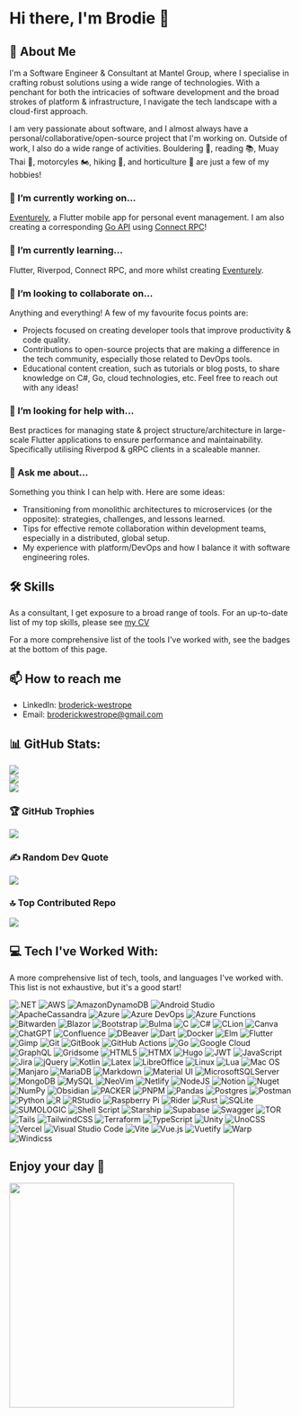# Hi there, I'm Brodie 👋

## 🚀 About Me

I'm a Software Engineer & Consultant at Mantel Group, where I specialise in crafting robust solutions using a wide range of technologies. With a penchant for both the intricacies of software development and the broad strokes of platform & infrastructure, I navigate the tech landscape with a cloud-first approach.

I am very passionate about software, and I almost always have a personal/collaborative/open-source project that I'm working on. Outside of work, I also do a wide range of activities. Bouldering 🧗, reading 📚, Muay Thai 🥋, motorcyles 🏍️, hiking 🥾, and horticulture 🌵 are just a few of my hobbies! 

### 🔭 I’m currently working on...
<!-- (Here, you can talk about your current projects or what you're focusing on at the moment.) -->
[Eventurely](https://github.com/Broderick-Westrope/eventurely_flutter), a Flutter mobile app for personal event management. I am also creating a corresponding [Go API](https://github.com/Broderick-Westrope/eventurely) using [Connect RPC](https://connectrpc.com/)! 

### 🌱 I’m currently learning...
<!-- (Share what you're learning right now, whether it's a new programming language, a framework, or any other skill.) -->
Flutter, Riverpod, Connect RPC, and more whilst creating [Eventurely](https://github.com/Broderick-Westrope/eventurely_flutter).

### 👯 I’m looking to collaborate on...
<!-- (Mention any type of projects or ideas you're interested in collaborating on.) -->
Anything and everything! A few of my favourite focus points are:
- Projects focused on creating developer tools that improve productivity & code quality.
- Contributions to open-source projects that are making a difference in the tech community, especially those related to DevOps tools.
- Educational content creation, such as tutorials or blog posts, to share knowledge on C#, Go, cloud technologies, etc.
Feel free to reach out with any ideas!

### 🤔 I’m looking for help with...
<!-- (If there's something specific you're struggling with, this is a good place to ask for help.) -->
Best practices for managing state & project structure/architecture in large-scale Flutter applications to ensure performance and maintainability. Specifically utilising Riverpod & gRPC clients in a scaleable manner.

### 💬 Ask me about...
<!-- (This can include your expert areas or anything else you're open to discussing.) -->
Something you think I can help with. Here are some ideas:
- Transitioning from monolithic architectures to microservices (or the opposite): strategies, challenges, and lessons learned.
- Tips for effective remote collaboration within development teams, especially in a distributed, global setup.
- My experience with platform/DevOps and how I balance it with software engineering roles.

## 🛠 Skills
As a consultant, I get exposure to a broad range of tools. For an up-to-date list of my top skills, please see [my CV]()

For a more comprehensive list of the tools I've worked with, see the badges at the bottom of this page.

## 📫 How to reach me
- LinkedIn: [broderick-westrope](https://www.linkedin.com/in/broderick-westrope/)
- Email: [broderickwestrope@gmail.com](mailto:broderickwestrope@gmail.com)

## 📊 GitHub Stats:
![](https://github-readme-stats.vercel.app/api?username=broderick-westrope&theme=tokyonight&hide_border=true&include_all_commits=false&count_private=false)<br/>
![](https://github-readme-streak-stats.herokuapp.com/?user=broderick-westrope&theme=tokyonight&hide_border=true)<br/>
![](https://github-readme-stats.vercel.app/api/top-langs/?username=broderick-westrope&theme=tokyonight&hide_border=true&include_all_commits=false&count_private=false&layout=compact)

### 🏆 GitHub Trophies
![](https://github-profile-trophy.vercel.app/?username=broderick-westrope&theme=radical&no-frame=false&no-bg=true&margin-w=4)

### ✍️ Random Dev Quote
![](https://quotes-github-readme.vercel.app/api?type=horizontal&theme=tokyonight)

### 🔝 Top Contributed Repo
![](https://github-contributor-stats.vercel.app/api?username=broderick-westrope&limit=5&theme=tokyonight&combine_all_yearly_contributions=true)

## 💻 Tech I've Worked With:

A more comprehensive list of tech, tools, and languages I've worked with. This list is not exhaustive, but it's a good start!

![.NET](https://img.shields.io/badge/.NET-512BD4?style=for-the-badge&logo=dotnet&logoColor=white)
![AWS](https://img.shields.io/badge/AWS-%23FF9900.svg?style=for-the-badge&logo=amazon-aws&logoColor=white)
![AmazonDynamoDB](https://img.shields.io/badge/Amazon%20DynamoDB-4053D6?style=for-the-badge&logo=Amazon%20DynamoDB&logoColor=white)
![Android Studio](https://img.shields.io/badge/Android_Studio-3DDC84?style=for-the-badge&logo=android-studio&logoColor=white)
![ApacheCassandra](https://img.shields.io/badge/cassandra-%231287B1.svg?style=for-the-badge&logo=apache-cassandra&logoColor=white)
![Azure](https://img.shields.io/badge/azure-%230072C6.svg?style=for-the-badge&logo=microsoftazure&logoColor=white)
![Azure DevOps](https://img.shields.io/badge/azuredevops-0078D7.svg?style=for-the-badge&logo=azuredevops&logoColor=white&color=%230078D7)
![Azure Functions](https://img.shields.io/badge/Azure_Functions-0062AD?style=for-the-badge&logo=azure-functions&logoColor=white)
![Bitwarden](https://img.shields.io/badge/bitwarden-%23175DDC.svg?style=for-the-badge&logo=bitwarden&logoColor=white)
![Blazor](https://img.shields.io/badge/blazor-%235C2D91.svg?style=for-the-badge&logo=blazor&logoColor=white)
![Bootstrap](https://img.shields.io/badge/Bootstrap-563D7C?style=for-the-badge&logo=bootstrap&logoColor=white)
![Bulma](https://img.shields.io/badge/bulma-00D0B1?style=for-the-badge&logo=bulma&logoColor=white)
![C](https://img.shields.io/badge/C-00599C?style=for-the-badge&logo=c&logoColor=white)
![C#](https://img.shields.io/badge/c%23-%23239120.svg?style=for-the-badge&logo=csharp&logoColor=white)
![CLion](https://img.shields.io/badge/CLion-000000?style=for-the-badge&logo=clion&logoColor=white)
![Canva](https://img.shields.io/badge/Canva-%2300C4CC.svg?&style=for-the-badge&logo=Canva&logoColor=white)
![ChatGPT](https://img.shields.io/badge/ChatGPT-74aa9c?style=for-the-badge&logo=openai&logoColor=white)
![Confluence](https://img.shields.io/badge/confluence-%23172BF4.svg?style=for-the-badge&logo=confluence&logoColor=white)
![DBeaver](https://img.shields.io/badge/dbeaver-382923?style=for-the-badge&logo=dbeaver&logoColor=white)
![Dart](https://img.shields.io/badge/dart-%230175C2.svg?style=for-the-badge&logo=dart&logoColor=white)
![Docker](https://img.shields.io/badge/docker-%230db7ed.svg?style=for-the-badge&logo=docker&logoColor=white)
![Elm](https://img.shields.io/badge/Elm-60B5CC?style=for-the-badge&logo=elm&logoColor=white)
![Flutter](https://img.shields.io/badge/Flutter-%2302569B.svg?style=for-the-badge&logo=Flutter&logoColor=white)
![Gimp](https://img.shields.io/badge/gimp-5C5543?style=for-the-badge&logo=gimp&logoColor=white)
![Git](https://img.shields.io/badge/GIT-E44C30?style=for-the-badge&logo=git&logoColor=white)
![GitBook](https://img.shields.io/badge/GitBook-7B36ED?style=for-the-badge&logo=gitbook&logoColor=white)
![GitHub Actions](https://img.shields.io/badge/Github%20Actions-282a2e?style=for-the-badge&logo=githubactions&logoColor=367cfe)
![Go](https://img.shields.io/badge/go-%2300ADD8.svg?style=for-the-badge&logo=go&logoColor=white)
![Google Cloud](https://img.shields.io/badge/GoogleCloud-%234285F4.svg?style=for-the-badge&logo=google-cloud&logoColor=white)
![GraphQL](https://img.shields.io/badge/-GraphQL-E10098?style=for-the-badge&logo=graphql&logoColor=white)
![Gridsome](https://img.shields.io/badge/Gridsome-%23663399.svg?style=for-the-badge&logo=gridsome&logoColor=white)
![HTML5](https://img.shields.io/badge/html5-%23E34F26.svg?style=for-the-badge&logo=html5&logoColor=white)
![HTMX](https://img.shields.io/badge/%3C/%3E%20htmx-3D72D7?style=for-the-badge&logo=mysl&logoColor=white)
![Hugo](https://img.shields.io/badge/Hugo-black.svg?style=for-the-badge&logo=Hugo)
![JWT](https://img.shields.io/badge/JWT-black?style=for-the-badge&logo=JSON%20web%20tokens)
![JavaScript](https://img.shields.io/badge/JavaScript-323330?style=for-the-badge&logo=javascript&logoColor=F7DF1E)
![Jira](https://img.shields.io/badge/jira-%230A0FFF.svg?style=for-the-badge&logo=jira&logoColor=white)
![jQuery](https://img.shields.io/badge/jquery-%230769AD.svg?style=for-the-badge&logo=jquery&logoColor=white)
![Kotlin](https://img.shields.io/badge/kotlin-%237F52FF.svg?style=for-the-badge&logo=kotlin&logoColor=white)
![Latex](https://img.shields.io/badge/LaTeX-47A141?style=for-the-badge&logo=LaTeX&logoColor=white)
![LibreOffice](https://img.shields.io/badge/LibreOffice-18A303?style=for-the-badge&logo=LibreOffice&logoColor=white)
![Linux](https://img.shields.io/badge/Linux-FCC624?style=for-the-badge&logo=linux&logoColor=black)
![Lua](https://img.shields.io/badge/lua-%232C2D72.svg?style=for-the-badge&logo=lua&logoColor=white)
![Mac OS](https://img.shields.io/badge/mac%20os-000000?style=for-the-badge&logo=apple&logoColor=white)
![Manjaro](https://img.shields.io/badge/manjaro-35BF5C?style=for-the-badge&logo=manjaro&logoColor=white)
![MariaDB](https://img.shields.io/badge/MariaDB-003545?style=for-the-badge&logo=mariadb&logoColor=white)
![Markdown](https://img.shields.io/badge/markdown-%23000000.svg?style=for-the-badge&logo=markdown&logoColor=white)
![Material UI](https://img.shields.io/badge/Material%20UI-007FFF?style=for-the-badge&logo=mui&logoColor=white)
![MicrosoftSQLServer](https://img.shields.io/badge/Microsoft%20SQL%20Server-CC2927?style=for-the-badge&logo=microsoft%20sql%20server&logoColor=white)
![MongoDB](https://img.shields.io/badge/MongoDB-%234ea94b.svg?style=for-the-badge&logo=mongodb&logoColor=white)
![MySQL](https://img.shields.io/badge/MySQL-005C84?style=for-the-badge&logo=mysql&logoColor=white)
![NeoVim](https://img.shields.io/badge/NeoVim-%2357A143.svg?&style=for-the-badge&logo=neovim&logoColor=white)
![Netlify](https://img.shields.io/badge/netlify-%23000000.svg?style=for-the-badge&logo=netlify&logoColor=#00C7B7)
![NodeJS](https://img.shields.io/badge/node.js-6DA55F?style=for-the-badge&logo=node.js&logoColor=white)
![Notion](https://img.shields.io/badge/Notion-%23000000.svg?style=for-the-badge&logo=notion&logoColor=white)
![Nuget](https://img.shields.io/badge/NuGet-004880?style=for-the-badge&logo=nuget&logoColor=white)
![NumPy](https://img.shields.io/badge/numpy-%23013243.svg?style=for-the-badge&logo=numpy&logoColor=white)
![Obsidian](https://img.shields.io/badge/Obsidian-483699?style=for-the-badge&logo=Obsidian&logoColor=white)
![PACKER](https://img.shields.io/badge/packer-02A8EF.svg?style=for-the-badge&logo=packer&logoColor=white&color=%2302A8EF)
![PNPM](https://img.shields.io/badge/pnpm-%234a4a4a.svg?style=for-the-badge&logo=pnpm&logoColor=f69220)
![Pandas](https://img.shields.io/badge/pandas-%23150458.svg?style=for-the-badge&logo=pandas&logoColor=white)
![Postgres](https://img.shields.io/badge/PostgreSQL-316192?style=for-the-badge&logo=postgresql&logoColor=white)
![Postman](https://img.shields.io/badge/Postman-FF6C37?style=for-the-badge&logo=postman&logoColor=white)
![Python](https://img.shields.io/badge/python-3670A0?style=for-the-badge&logo=python&logoColor=ffdd54)
![R](https://img.shields.io/badge/r-%23276DC3.svg?style=for-the-badge&logo=r&logoColor=white)
![RStudio](https://img.shields.io/badge/RStudio-75AADB?style=for-the-badge&logo=RStudio&logoColor=white)
![Raspberry Pi](https://img.shields.io/badge/-RaspberryPi-C51A4A?style=for-the-badge&logo=Raspberry-Pi)
![Rider](https://img.shields.io/badge/Rider-000000?style=for-the-badge&logo=Rider&logoColor=white)
![Rust](https://img.shields.io/badge/rust-%23000000.svg?style=for-the-badge&logo=rust&logoColor=white)
![SQLite](https://img.shields.io/badge/Sqlite-003B57?style=for-the-badge&logo=sqlite&logoColor=white)
![SUMOLOGIC](https://img.shields.io/badge/sumologic-000099.svg?style=for-the-badge&logo=sumologic&logoColor=white&color=%23000099)
![Shell Script](https://img.shields.io/badge/shell_script-%23121011.svg?style=for-the-badge&logo=gnu-bash&logoColor=white)
![Starship](https://img.shields.io/badge/starship-DD0B78?style=for-the-badge&logo=starship&logoColor=white)
![Supabase](https://img.shields.io/badge/Supabase-3ECF8E?style=for-the-badge&logo=supabase&logoColor=white)
![Swagger](https://img.shields.io/badge/Swagger-85EA2D?style=for-the-badge&logo=Swagger&logoColor=black)
![TOR](https://img.shields.io/badge/tor-%237E4798.svg?style=for-the-badge&logo=tor-project&logoColor=white)
![Tails](https://img.shields.io/badge/Tails%20-56347C?&style=for-the-badge&logo=tails&logoColor=white)
![TailwindCSS](https://img.shields.io/badge/tailwindcss-%2338B2AC.svg?style=for-the-badge&logo=tailwind-css&logoColor=white)
![Terraform](https://img.shields.io/badge/terraform-%235835CC.svg?style=for-the-badge&logo=terraform&logoColor=white)
![TypeScript](https://img.shields.io/badge/TypeScript-007ACC?style=for-the-badge&logo=typescript&logoColor=white)
![Unity](https://img.shields.io/badge/Unity-100000?style=for-the-badge&logo=unity&logoColor=white)
![UnoCSS](https://img.shields.io/badge/unocss-333333.svg?style=for-the-badge&logo=unocss&logoColor=white)
![Vercel](https://img.shields.io/badge/vercel-%23000000.svg?style=for-the-badge&logo=vercel&logoColor=white)
![Visual Studio Code](https://img.shields.io/badge/VSCode-0078D4?style=for-the-badge&logo=visual%20studio%20code&logoColor=white)
![Vite](https://img.shields.io/badge/Vite-B73BFE?style=for-the-badge&logo=vite&logoColor=FFD62E)
![Vue.js](https://img.shields.io/badge/vue.js-%2335495e.svg?style=for-the-badge&logo=vuedotjs&logoColor=%234FC08D)
![Vuetify](https://img.shields.io/badge/Vuetify-1867C0?style=for-the-badge&logo=vuetify&logoColor=AEDDFF)
![Warp](https://img.shields.io/badge/warp-01A4FF?style=for-the-badge&logo=warp&logoColor=white)
![Windicss](https://img.shields.io/badge/windicss-48B0F1.svg?style=for-the-badge&logo=windi-css&logoColor=white)

## Enjoy your day 🤙
<img src='https://randommeme-five.vercel.app/' style="height: 400px;"/>
